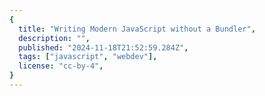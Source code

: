 ```yaml
---
{
  title: "Writing Modern JavaScript without a Bundler",
  description: "",
  published: "2024-11-18T21:52:59.284Z",
  tags: ["javascript", "webdev"],
  license: "cc-by-4",
}
---
```


